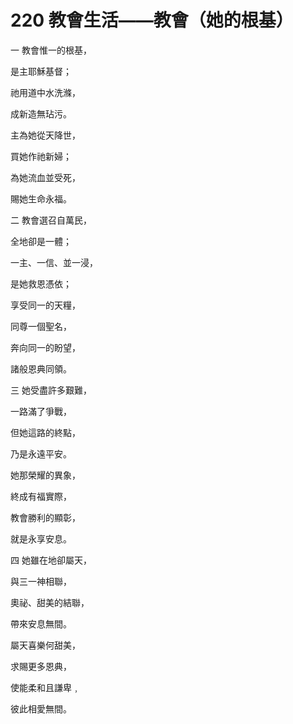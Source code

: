 # 220 教會生活——教會（她的根基）

一 教會惟一的根基，

是主耶穌基督；

祂用道中水洗滌，

成新造無玷污。

主為她從天降世，

買她作祂新婦；

為她流血並受死，

賜她生命永福。

二 教會選召自萬民，

全地卻是一體；

一主、一信、並一浸，

是她救恩憑依；

享受同一的天糧，

同尊一個聖名，

奔向同一的盼望，

諸般恩典同領。

三 她受盡許多艱難，

一路滿了爭戰，

但她這路的終點，

乃是永遠平安。

她那榮耀的異象，

終成有福實際，

教會勝利的顯彰，

就是永享安息。

四 她雖在地卻屬天，

與三一神相聯，

奧祕、甜美的結聯，

帶來安息無間。

屬天喜樂何甜美，

求賜更多恩典，

使能柔和且謙卑﹐

彼此相愛無間。

